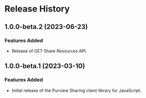 # Release History

## 1.0.0-beta.2 (2023-06-23)

### Features Added

- Release of GET Share Resources API.

## 1.0.0-beta.1 (2023-03-10)

### Features Added

- Initial release of the Purview Sharing client library for JavaScript.
